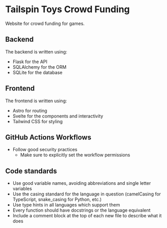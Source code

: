 # Tailspin Toys Crowd Funding

Website for crowd funding for games.

## Backend

The backend is written using:

- Flask for the API
- SQLAlchemy for the ORM
- SQLite for the database

## Frontend

The frontend is written using:

- Astro for routing
- Svelte for the components and interactivity
- Tailwind CSS for styling

## GitHub Actions Workflows

- Follow good security practices
    - Make sure to explicitly set the workflow permissions

## Code standards

- Use good variable names, avoiding abbreviations and single letter variables
- Use the casing standard for the language in question (camelCasing for TypeScript, snake_casing for Python, etc.)
- Use type hints in all languages which support them
- Every function should have docstrings or the language equivalent
- Include a comment block at the top of each new file to describe what it does
